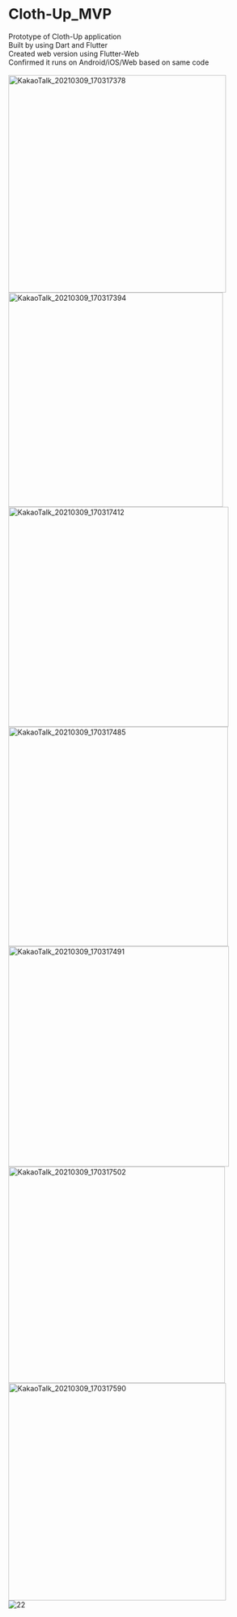 # Cloth-Up_MVP
Prototype of Cloth-Up application <br>
Built by using Dart and Flutter <br>
Created web version using Flutter-Web <br>
Confirmed it runs on Android/iOS/Web based on same code <br>
<br>
<img width="430" alt="KakaoTalk_20210309_170317378" src="https://user-images.githubusercontent.com/50165633/110438495-c8435500-80f9-11eb-81d4-c5ca8569501d.png">
<br>
<img width="424" alt="KakaoTalk_20210309_170317394" src="https://user-images.githubusercontent.com/50165633/110438511-cda09f80-80f9-11eb-828b-9f3244d8ec63.png">
<br>
<img width="435" alt="KakaoTalk_20210309_170317412" src="https://user-images.githubusercontent.com/50165633/110438573-dbeebb80-80f9-11eb-8f01-eb8c47d0044f.png">
<br>
<img width="434" alt="KakaoTalk_20210309_170317485" src="https://user-images.githubusercontent.com/50165633/110438599-e27d3300-80f9-11eb-8b1c-9714103b14eb.png">
<br>
<img width="436" alt="KakaoTalk_20210309_170317491" src="https://user-images.githubusercontent.com/50165633/110438612-e6a95080-80f9-11eb-9b73-94b8fab33b72.png">
<br>
<img width="428" alt="KakaoTalk_20210309_170317502" src="https://user-images.githubusercontent.com/50165633/110438661-f3c63f80-80f9-11eb-8f0d-936080aae4c5.png">
<br>
<img width="430" alt="KakaoTalk_20210309_170317590" src="https://user-images.githubusercontent.com/50165633/110438692-fd4fa780-80f9-11eb-97d9-e4a121b44154.png">
<br>
![22](https://user-images.githubusercontent.com/50165633/110438912-2e2fdc80-80fa-11eb-8132-f9b97fdb8a50.PNG)







